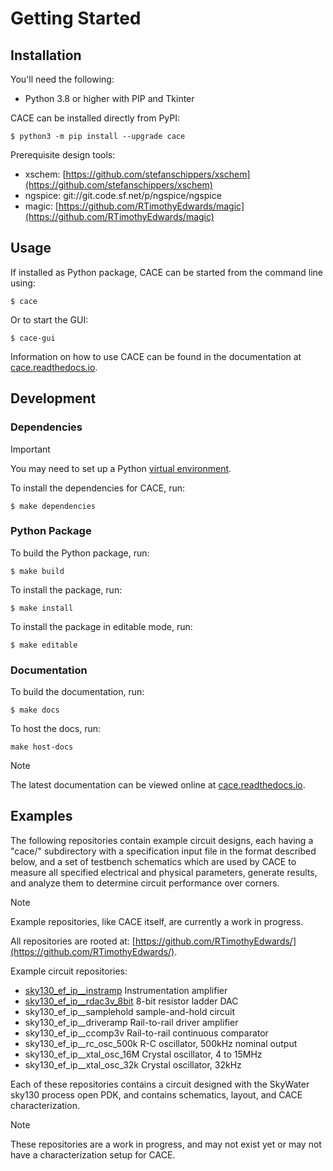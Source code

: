 # Getting Started

## Installation

You'll need the following:

- Python 3.8 or higher with PIP and Tkinter

CACE can be installed directly from PyPI:

	$ python3 -m pip install --upgrade cace
Prerequisite design tools:

- xschem:  [https://github.com/stefanschippers/xschem](https://github.com/stefanschippers/xschem)
- ngspice: git://git.code.sf.net/p/ngspice/ngspice
- magic:	 [https://github.com/RTimothyEdwards/magic](https://github.com/RTimothyEdwards/magic)

## Usage

If installed as Python package, CACE can be started from the command line using:

```
$ cace
```

Or to start the GUI:

```
$ cace-gui
```

Information on how to use CACE can be found in the documentation at [cace.readthedocs.io](https://cace.readthedocs.io/). 

## Development

### Dependencies

> [!IMPORTANT]
> You may need to set up a Python [virtual environment](https://docs.python.org/3/library/venv.html).

To install the dependencies for CACE, run:

	$ make dependencies

### Python Package

To build the Python package, run:

```
$ make build
```

To install the package, run:

```
$ make install
```

To install the package in editable mode, run:

```
$ make editable
```

### Documentation

To build the documentation, run:

```
$ make docs
```

To host the docs, run:

```
make host-docs
```

> [!NOTE]
> The latest documentation can be viewed online at [cace.readthedocs.io](https://cace.readthedocs.io/). 

## Examples

The following repositories contain example circuit designs, each having a "cace/" subdirectory with a specification input file in the format described below, and a set of testbench schematics which are used by CACE to measure all specified electrical and physical parameters, generate results, and analyze them to determine circuit performance over corners.

> [!NOTE]
> Example repositories, like CACE itself, are currently a work in progress.

All repositories are rooted at: [https://github.com/RTimothyEdwards/](https://github.com/RTimothyEdwards/).

Example circuit repositories:

- [sky130_ef_ip__instramp](https://github.com/RTimothyEdwards/sky130_ef_ip__instramp)		Instrumentation amplifier
- [sky130_ef_ip__rdac3v_8bit](https://github.com/RTimothyEdwards/sky130_ef_ip__rdac3v_8bit)	8-bit resistor ladder DAC
- sky130_ef_ip__samplehold	sample-and-hold circuit
- sky130_ef_ip__driveramp		Rail-to-rail driver amplifier
- sky130_ef_ip__ccomp3v		Rail-to-rail continuous comparator
- sky130_ef_ip__rc_osc_500k	R-C oscillator, 500kHz nominal output
- sky130_ef_ip__xtal_osc_16M	Crystal oscillator, 4 to 15MHz
- sky130_ef_ip__xtal_osc_32k	Crystal oscillator, 32kHz

Each of these repositories contains a circuit designed with the SkyWater sky130 process open PDK, and contains schematics, layout, and CACE characterization.

> [!NOTE]
> These repositories are a work in progress, and may not exist yet or may not have a characterization setup for CACE.


